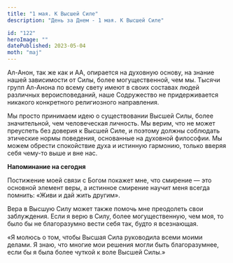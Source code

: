 ```yaml
---
title: "1 мая. К Высшей Силе"
description: "День за Днем - 1 мая. К Высшей Силе"

id: "122"
heroImage: ""
datePublished: 2023-05-04
moth: "maj"
---
```


Ал-Анон, так же как и АА, опирается на духовную основу, на знание нашей
зависимости от Силы, более могущественной, чем мы. Тысячи групп Ал-Анона по
всему свету имеют в своих составах людей различных вероисповеданий, наше
Содружество не придерживается никакого конкретного религиозного направления.

Мы просто принимаем идею о существовании Высшей Силы, более значительной, чем
человеческая личность. Мы верим, что не может преуспеть без доверия к Высшей
Силе, и поэтому должны соблюдать этические нормы поведения, основанные на
духовной философии. Мы можем обрести спокойствие духа и истинную гармонию,
только вверяя себя чему-то выше и вне нас.

**Напоминание на сегодня**

Постижение моей связи с Богом покажет мне, что смирение — это основной элемент
веры, а истинное смирение научит меня всегда помнить: «Живи и дай жить
другим».

Вера в Высшую Силу может также помочь мне преодолеть свои заблуждения. Если я
верю в Силу, более могущественную, чем моя, то было бы не благоразумно вести
себя так, будто я всезнающая.

«Я молюсь о том, чтобы Высшая Сила руководила всеми моими делами. Я знаю, что
многие мои решения могли быть благоразумнее, если бы я была более чуткой к
воле Высшей Силы.»
